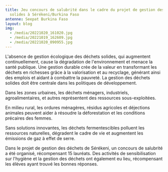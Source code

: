 ```yaml
---
title: Jeu concours de salubrité dans le cadre du projet de gestion des déchets
  solides à Sérékeni/Burkina Faso
antenne: Seepat Burkina Faso
layout: blog
img:
  - /media/20221020_161020.jpg
  - /media/20221019_162609.jpg
  - /media/20221020_090955.jpg
---
```

L'absence de gestion écologique des déchets solides, qui augmentent continuellement, cause la dégradation de l'environnement et menace la santé publique. Une gestion durable crée de la valeur en transformant les déchets en richesses grâce à la valorisation et au recyclage, générant ainsi des emplois et aidant à combattre la pauvreté. La gestion des déchets solides doit être centrale dans les politiques de développement.


Dans les zones urbaines, les déchets ménagers, industriels, agroalimentaires, et autres représentent des ressources sous-exploitées. 

En milieu rural, les ordures ménagères, résidus agricoles et déjections animales peuvent aider à résoudre la déforestation et les conditions précaires des femmes.


Sans solutions innovantes, les déchets fermentescibles polluent les ressources naturelles, dégradent le cadre de vie et augmentent les émissions de gaz à effet de serre.


Dans le projet de gestion des déchets de Sérékeni, un concours de salubrité a été organisé, récompensant 15 lauréats. Des activités de sensibilisation sur l'hygiène et la gestion des déchets ont également eu lieu, récompensant les élèves ayant trouvé les bonnes réponses.